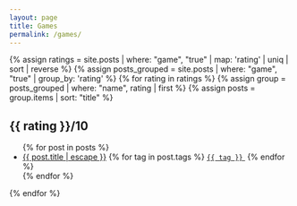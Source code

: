 ```yaml
---
layout: page
title: Games
permalink: /games/
---
```

{% assign ratings = site.posts | where: "game", "true" | map: 'rating' | uniq | sort | reverse %}
{% assign posts_grouped = site.posts | where: "game", "true" | group_by: 'rating' %}
{% for rating in ratings %}
  {% assign group = posts_grouped | where: "name", rating | first %}
  {% assign posts = group.items | sort: "title" %}
  <h2>{{ rating }}/10</h2>
  <ul>
    {% for post in posts %}
      <li>
        <a class="post-link" href="{{ post.url | relative_url }}">{{ post.title | escape }}</a>
	<span>
	  {% for tag in post.tags %}
	    <a href="/tag/{{ tag }}"><code><nobr>{{ tag }}</nobr></code>&nbsp;</a>
	  {% endfor %}
	</span>
      </li>
    {% endfor %}
  </ul>
{% endfor %}